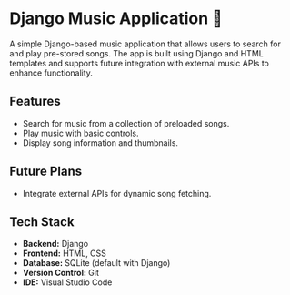 # Django Music Application 🎵

A simple Django-based music application that allows users to search for and play pre-stored songs. The app is built using Django and HTML templates and supports future integration with external music APIs to enhance functionality.

## Features
- Search for music from a collection of preloaded songs.
- Play music with basic controls.
- Display song information and thumbnails.

## Future Plans
- Integrate external APIs for dynamic song fetching.

## Tech Stack
- **Backend:** Django
- **Frontend:** HTML, CSS
- **Database:** SQLite (default with Django)
- **Version Control:** Git
- **IDE:** Visual Studio Code